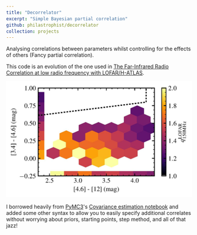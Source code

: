 ```yaml
---
title: "Decorrelator"
excerpt: "Simple Bayesian partial correlation"
github: philastrophist/decorrelator
collection: projects
---
```

Analysing correlations between parameters whilst controlling for the effects of others (Fancy partial correlation).

This code is an evolution of the one used in [The Far-Infrared Radio Correlation at low radio frequency with LOFAR/H-ATLAS](/publication/2018-11-00-The-Far-Infrared-Radio-Correlation-at-low-radio-frequency-with-LOFAR-H-ATLAS).

![alt text](/images/q_mirdd_lofar_new-page-001.jpg "Measuring the FIRC with LOFAR and H-ATLAS")

I borrowed heavily from [PyMC3](https://docs.pymc.io/)'s [Covariance estimation notebook](https://docs.pymc.io/notebooks/LKJ.html) and added some other syntax to allow you to easily specify additional correlates without worrying about priors, starting points, step method, and all of that jazz!
